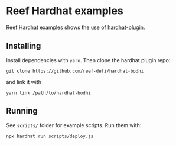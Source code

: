 # Reef Hardhat examples

Reef Hardhat examples shows the use of [hardhat-plugin](https://github.com/reef-defi/hardhat-bodhi).


## Installing

Install dependencies with `yarn`. Then clone the hardhat plugin repo:

```
git clone https://github.com/reef-defi/hardhat-bodhi
```

and link it with

```
yarn link /path/to/hardhat-bodhi
```


## Running

See `scripts/` folder for example scripts. Run them with:

```
npx hardhat run scripts/deploy.js 
```
